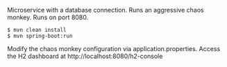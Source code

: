 Microservice with a database connection. Runs an aggressive chaos monkey. Runs on port 8080.

```
$ mvn clean install
$ mvn spring-boot:run
```

Modify the chaos monkey configuration via application.properties. 
Access the H2 dashboard at http://localhost:8080/h2-console